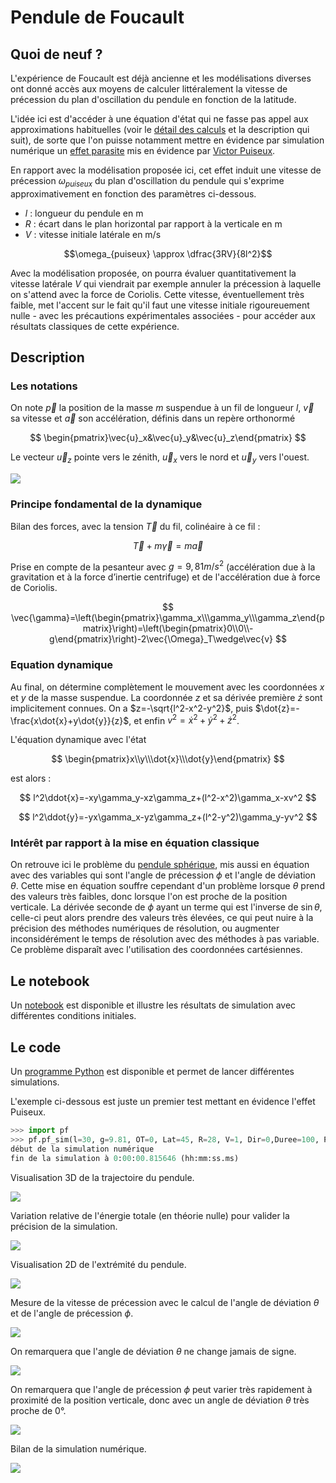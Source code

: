 # Pendule de Foucault

## Quoi de neuf ?

L'expérience de Foucault est déjà ancienne et les modélisations diverses ont donné accès aux moyens de calculer littéralement la vitesse de précession du plan d'oscillation du pendule en fonction de la latitude.

L'idée ici est d'accéder à une équation d'état qui ne fasse pas appel aux approximations habituelles (voir le [détail des calculs](Data/miseenequation.pdf) et la description qui suit), de sorte que l'on puisse notamment mettre en évidence par simulation numérique un [effet parasite](https://fr.wikipedia.org/wiki/Pendule_de_Foucault) mis en évidence par [Victor Puiseux](https://fr.wikipedia.org/wiki/Victor_Puiseux).

En rapport avec la modélisation proposée ici, cet effet induit une vitesse de précession $\omega_{puiseux}$ du plan d'oscillation du pendule qui s'exprime approximativement en fonction des paramètres ci-dessous.

- $l$ : longueur du pendule en m
- $R$ : écart dans le plan horizontal par rapport à la verticale en m
- $V$ : vitesse initiale latérale en m/s

$$\omega_{puiseux} \approx \dfrac{3RV}{8l^2}$$

Avec la modélisation proposée, on pourra évaluer quantitativement la vitesse latérale $V$ qui viendrait par exemple annuler la précession à laquelle on s'attend avec la force de Coriolis. Cette vitesse, éventuellement très faible, met l'accent sur le fait qu'il faut une vitesse initiale rigoureuement nulle - avec les précautions expérimentales associées - pour accéder aux résultats classiques de cette expérience.

## Description

### Les notations

On note $\vec{p}$ la position de la masse $m$ suspendue à un fil de longueur $l$, $\vec{v}$ sa vitesse et $\vec{a}$ son accélération, définis dans un repère orthonormé

$$
\begin{pmatrix}\vec{u}_x&\vec{u}_y&\vec{u}_z\end{pmatrix}
$$

Le vecteur $\vec{u}_z$ pointe vers le zénith, $\vec{u}_x$ vers le nord et $\vec{u}_y$ vers l'ouest.

![](Data/penduledefoucault.png)

### Principe fondamental de la dynamique

Bilan des forces, avec la tension $\vec{T}$ du fil, colinéaire à ce fil :

$$
\vec{T}+m\vec{\gamma}=m\vec{a}
$$

Prise en compte de la pesanteur avec $g=9,81 m/s^2$ (accélération due à la gravitation et à la force d’inertie centrifuge) et de l'accélération due à force de Coriolis.

$$
\vec{\gamma}=\left(\begin{pmatrix}\gamma_x\\\gamma_y\\\gamma_z\end{pmatrix}\right)=\left(\begin{pmatrix}0\\0\\-g\end{pmatrix}\right)-2\vec{\Omega}_T\wedge\vec{v}
$$

### Equation dynamique

Au final, on détermine complètement le mouvement avec les coordonnées $x$ et $y$ de la masse suspendue. La coordonnée $z$ et sa dérivée première $\dot{z}$ sont implicitement connues. On a $z=-\sqrt{l^2-x^2-y^2}$, puis $\dot{z}=-\frac{x\dot{x}+y\dot{y}}{z}$, et enfin $v^2=\dot{x}^2+\dot{y}^2+\dot{z}^2$.

L'équation dynamique avec l'état

$$
\begin{pmatrix}x\\y\\\dot{x}\\\dot{y}\end{pmatrix}
$$

est alors :

$$
l^2\ddot{x}=-xy\gamma_y-xz\gamma_z+(l^2-x^2)\gamma_x-xv^2
$$

$$
l^2\ddot{y}=-yx\gamma_x-yz\gamma_z+(l^2-y^2)\gamma_y-yv^2
$$

### Intérêt par rapport à la mise en équation classique

On retrouve ici le problème du [pendule sphérique](https://fr.wikipedia.org/wiki/Pendule_sph%C3%A9rique), mis aussi en équation avec des variables qui sont l'angle de précession $\phi$ et l'angle de déviation $\theta$. Cette mise en équation souffre cependant d'un problème lorsque $\theta$ prend des valeurs très faibles, donc lorsque l'on est proche de la position verticale. La dérivée seconde de $\phi$ ayant un terme qui est l'inverse de $\sin\theta$, celle-ci peut alors prendre des valeurs très élevées, ce qui peut nuire à la précision des méthodes numériques de résolution, ou augmenter inconsidérément le temps de résolution avec des méthodes à pas variable. Ce problème disparaît avec l'utilisation des coordonnées cartésiennes.

## Le notebook

Un [notebook](Notebook/Pendule_de_Foucault.ipynb) est disponible et illustre les résultats de simulation avec différentes conditions initiales.

## Le code

Un [programme Python](Code/pf.py) est disponible et permet de lancer différentes simulations.

L'exemple ci-dessous est juste un premier test mettant en évidence l'effet Puiseux.

```python
>>> import pf
>>> pf.pf_sim(l=30, g=9.81, OT=0, Lat=45, R=28, V=1, Dir=0,Duree=100, Pas=0.02, methode='rk4')
début de la simulation numérique
fin de la simulation à 0:00:00.815646 (hh:mm:ss.ms)
```

Visualisation 3D de la trajectoire du pendule.

![](Data/Figure_1.png)

Variation relative de l'énergie totale (en théorie nulle) pour valider la précision de la simulation.

![](Data/Figure_2.png)

Visualisation 2D de l'extrémité du pendule.

![](Data/Figure_3.png)

Mesure de la vitesse de précession avec le calcul de l'angle de déviation $\theta$ et de l'angle de précession $\phi$.

![](Data/Figure_4.png)

On remarquera que l'angle de déviation $\theta$ ne change jamais de signe.

![](Data/Figure_5.png)

On remarquera que l'angle de précession $\phi$ peut varier très rapidement à proximité de la position verticale, donc avec un angle de déviation $\theta$ très proche de $0°$.

![](Data/Figure_6.png)

Bilan de la simulation numérique.

![](Data/Figure_7.png)
